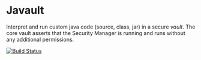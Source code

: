 # Javault

Interpret and run custom java code (source, class, jar) in a secure _vault_. The core vault asserts that 
the Security Manager is running and runs without any additional permissions.

[![Build Status](https://travis-ci.org/dvekeman/javault.svg?branch=master)](https://travis-ci.org/dvekeman/javault)
